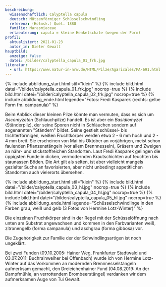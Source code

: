 ```yaml
---
beschreibung:
  wissenschaftlich: Calyptella capula
  deutsch: Mützenförmiger Schüsselschwindling
  referenz: (Holmsk.) Quél. 1888
  familie: Marasmiaceae
  erlaeuterung: capula = kleine Henkelschale (wegen der Form)
profil:
  aktualisiert: 2021-01-23
  autor_in: Dieter Gewalt
hauptbild:
  anzeige: false
  datei: /bilder/calyptella_capula_01_frk.jpg
literatur:
  - url: https://www.natur-in-nrw.de/HTML/Pilze/Agaricales/PA-691.html
---
```

{% include abbildung_start.html stil="klein" %}
{% include bild.html datei="/bilder/calyptella_capula_01_frk.jpg" nocrop=true %}
{% include bild.html datei="/bilder/calyptella_capula_02_frk.jpg" nocrop=true %}
{% include abbildung_ende.html legende="Fotos: Fredi Kasparek (rechts: gelbe Form fm. campanula)" %}

Beim Anblick dieser kleinen Pilze könnte man vermuten, dass es sich um *Ascomyzeten* (Schlauchpilze) handelt. Es ist aber ein *Basidiomyzet* (Ständerpilz), der seine Sporen nicht in Schläuchen sondern auf sogenannten "Ständern" bildet. Seine gestielt schüssel- bis trichterförmigen, weißen Fruchtkörper werden etwa 2 - 6 mm hoch und 2 - 4 mm breit. Sie erscheinen von Mai bis Oktober an vorjährigen, meist schon faulenden Pflanzenstängeln (vor allem Brennnesseln), Gräsern und Zweigen an nähr- und stickstoffreichen Standorten. Laut Fredi Kasparek gelingen die üppigsten Funde in dicken, vermodernden Krautschichten auf feuchten bis staunassen Böden. Die Art gilt als selten, ist aber vielleicht mangels gezielter Suche an favorisierten, aber nicht unbedingt appetitlichen Standorten auch vielerorts übersehen.

{% include abbildung_start.html stil="klein" %}
{% include bild.html datei="/bilder/calyptella_capula_03_hl.jpg" nocrop=true %}
{% include bild.html datei="/bilder/calyptella_capula_04_hl.jpg" nocrop=true %}
{% include bild.html datei="/bilder/calyptella_capula_05_hl.jpg" nocrop=true %}
{% include abbildung_ende.html legende="Schüsselschwindlinge in den Farben grau, weiß und gelb (3 Fotos von Hermine Lotz-Winter)" %}

Die einzelnen Fruchtkörper sind in der Regel mit der Schüsselöffnung nach unten am Substrat angewachsen und kommen in den Farbvarianten weiß, zitronengelb (forma campanula) und aschgrau (forma gibbosa) vor. 

Die Zugehörigkeit zur Familie der der Schwindlingsartigen ist noch ungeklärt.

Bei zwei Funden (09.10.2005: Hainer Weg, Frankfurter Stadtwald und 03.07.2011: Buchrainweiher bei Offenbach) wurde ich von Hermine Lotz-Winter auf das Vorkommen an modernden Brennnesselstängeln aufmerksam gemacht, den Dreieichenhainer Fund (04.08.2019: An der Dampfmühle, an verrottendem Brombeerstängel) verdanken wir dem aufmerksamen Auge von Tui Gewalt.